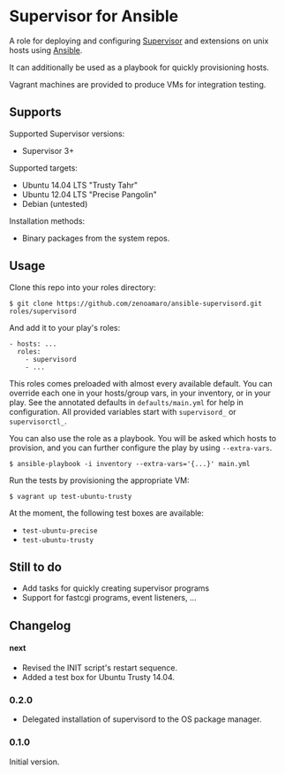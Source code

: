 Supervisor for Ansible
======================
A role for deploying and configuring [Supervisor](http://supervisord.org) and extensions on unix hosts using [Ansible](http://www.ansibleworks.com).

It can additionally be used as a playbook for quickly provisioning hosts.

Vagrant machines are provided to produce VMs for integration testing.


Supports
--------
Supported Supervisor versions:
- Supervisor 3+

Supported targets:
- Ubuntu 14.04 LTS "Trusty Tahr"
- Ubuntu 12.04 LTS "Precise Pangolin"
- Debian (untested)

Installation methods:
- Binary packages from the system repos.


Usage
-----
Clone this repo into your roles directory:

    $ git clone https://github.com/zenoamaro/ansible-supervisord.git roles/supervisord

And add it to your play's roles:

    - hosts: ...
      roles:
        - supervisord
        - ...

This roles comes preloaded with almost every available default. You can override each one in your hosts/group vars, in your inventory, or in your play. See the annotated defaults in `defaults/main.yml` for help in configuration. All provided variables start with `supervisord_` or `supervisorctl_`.

You can also use the role as a playbook. You will be asked which hosts to provision, and you can further configure the play by using `--extra-vars`.

    $ ansible-playbook -i inventory --extra-vars='{...}' main.yml

Run the tests by provisioning the appropriate VM:

    $ vagrant up test-ubuntu-trusty

At the moment, the following test boxes are available:

- `test-ubuntu-precise`
- `test-ubuntu-trusty`


Still to do
-----------
- Add tasks for quickly creating supervisor programs
- Support for fastcgi programs, event listeners, ...


Changelog
---------

#### next
- Revised the INIT script's restart sequence.
- Added a test box for Ubuntu Trusty 14.04.

### 0.2.0
- Delegated installation of supervisord to the OS package manager.

### 0.1.0
Initial version.

